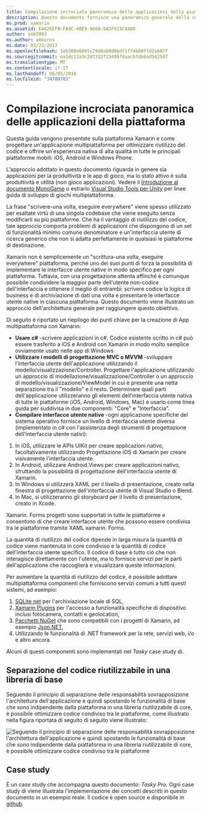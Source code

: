```yaml
---
title: Compilazione incrociata panoramica delle applicazioni della piattaforma
description: Questo documento fornisce una panoramica generale della compilazione di applicazioni multipiattaforma. Viene descritto il valore di c#, modelli di progettazione, ad esempio MVC/MVVM e le interfacce utente native.
ms.prod: xamarin
ms.assetid: E442EEFB-FA9C-40E9-9668-5A3F915C8400
author: asb3993
ms.author: amburns
ms.date: 03/23/2017
ms.openlocfilehash: 1eb308e0095c29d8ab0d0bdf1f74b807fd2ab97f
ms.sourcegitcommit: ea1dc12a3c2d7322f234997daacbfdb6ad542507
ms.translationtype: MT
ms.contentlocale: it-IT
ms.lasthandoff: 06/05/2018
ms.locfileid: "34780783"
---
```

# <a name="building-cross-platform-applications-overview"></a>Compilazione incrociata panoramica delle applicazioni della piattaforma

Questa guida vengono presentate sulla piattaforma Xamarin e come progettare un'applicazione multipiattaforma per ottimizzare riutilizzo del codice e offrire un'esperienza nativa di alta qualità in tutte le principali piattaforme mobili: iOS, Android e Windows Phone.

L'approccio adottato in questo documento riguarda in genere sia applicazioni per la produttività e le app di gioco, ma lo stato attivo è sulla produttività e utilità (non gioco applicazioni). Vedere il [Introduzione al documento MonoGame](~/graphics-games/monogame/introduction/index.md) o estrarlo [Visual Studio Tools per Unity](https://docs.microsoft.com/visualstudio/cross-platform/visual-studio-tools-for-unity) per linee guida di sviluppo di giochi multipiattaforma.

La frase "scrivere-una volta, eseguire everywhere" viene spesso utilizzato per esaltate virtù di una singola codebase che viene eseguito senza modificarli su più piattaforme. Che ha il vantaggio di riutilizzo del codice, tale approccio comporta problemi di applicazioni che dispongono di un set di funzionalità minimo comune denominatore e un'interfaccia utente di ricerca generico che non si adatta perfettamente in qualsiasi le piattaforme di destinazione.

Xamarin non è semplicemente un "scrittura-una volta, eseguire everywhere" piattaforma, perché uno dei suoi punti di forza la possibilità di implementare le interfacce utente native in modo specifico per ogni piattaforma. Tuttavia, con una progettazione attenta affinché è comunque possibile condividere la maggior parte dell'utente non-codice dell'interfaccia e ottenere il meglio di entrambi: scrivere codice la logica di business e di archiviazione di dati una volta e presentare le interfacce utente native in ciascuna piattaforma. Questo documento viene illustrato un approccio dell'architettura generale per raggiungere questo obiettivo.

Di seguito è riportato un riepilogo dei punti chiave per la creazione di App multipiattaforma con Xamarin:

-   **Usare c#** -scrivere applicazioni in c#. Codice esistente scritto in c# può essere trasferito a iOS e Android con Xamarin in modo molto semplice ovviamente usato nelle app di Windows
-   **Utilizzare i modelli di progettazione MVC o MVVM** -sviluppare l'interfaccia utente dell'applicazione utilizzando il modello/visualizzazione/Controller. Progettare l'applicazione utilizzando un approccio di modellazione/visualizzazione/Controller o un approccio di modello/visualizzazione/ViewModel in cui è presente una netta separazione tra il "modello" e il resto. Determinare quali parti dell'applicazione utilizzeranno gli elementi dell'interfaccia utente nativa di tutte le piattaforme (iOS, Android, Windows, Mac) e usarlo come linea guida per suddivisa in due componenti: "Core" e "Interfaccia".
-   **Compilare interfacce utente native** -ogni applicazione specifiche del sistema operativo fornisce un livello di interfaccia utente diversa (implementato in c# con l'assistenza degli strumenti di progettazione dell'interfaccia utente nativi):

1.  In iOS, utilizzare le APIs UIKit per creare applicazioni nativo, facoltativamente utilizzando Progettazione iOS di Xamarin per creare visivamente l'interfaccia utente.
1.  In Android, utilizzare Android.Views per creare applicazioni nativo, sfruttando la possibilità di progettazione dell'interfaccia utente di Xamarin.
1.  In Windows si utilizzerà XAML per il livello di presentazione, creato nella finestra di progettazione dell'interfaccia utente di Visual Studio o Blend.
1.  In Mac, si utilizzeranno gli storyboard per il livello di presentazione, creato in Xcode.

Xamarin. Forms progetti sono supportati in tutte le piattaforme e consentono di che creare interfacce utente che possono essere condivisa tra le piattaforme tramite XAML xamarin. Forms. 

La quantità di riutilizzo del codice dipende in larga misura la quantità di codice viene mantenuta in core condiviso e la quantità di codice dell'interfaccia utente specifico. Il codice di base è tutto ciò che non interagisce direttamente con l'utente, ma lo fornisce servizi per le parti dell'applicazione che raccoglierà e visualizzare queste informazioni.

Per aumentare la quantità di riutilizzo del codice, è possibile adottare multipiattaforma componenti che forniscono servizi comuni a tutti questi sistemi, ad esempio:

1.   [SQLite net](https://www.nuget.org/packages/sqlite-net-pcl/) per l'archiviazione locale di SQL,
1.   [Xamarin Plugins](https://xamarin.com/plugins) per l'accesso a funzionalità specifiche di dispositivo inclusi fotocamera, contatti e geolocation,
1.   [Pacchetti NuGet](https://nuget.org) che sono compatibili con i progetti di Xamarin, ad esempio [Json.NET](https://www.nuget.org/packages/Newtonsoft.Json/),
1.  Utilizzando le funzionalità di .NET framework per la rete, servizi web, i/o e altro ancora.


Alcuni di questi componenti sono implementati nel *Tasky* case study di.

 <a name="Separate_Reusable_Code_into_a_Core_Library" />


## <a name="separate-reusable-code-into-a-core-library"></a>Separazione del codice riutilizzabile in una libreria di base

Seguendo il principio di separazione delle responsabilità sovrapposizione l'architettura dell'applicazione e quindi spostando le funzionalità di base che sono indipendente dalla piattaforma in una libreria riutilizzabile di core, è possibile ottimizzare codice condiviso tra le piattaforme, come illustrato nella figura riportata di seguito di seguito viene illustrato:

 ![](overview-images/layers2.png "Seguendo il principio di separazione delle responsabilità sovrapposizione l'architettura dell'applicazione e quindi spostando le funzionalità di base che sono indipendente dalla piattaforma in una libreria riutilizzabile di core, è possibile ottimizzare codice condiviso tra le piattaforme")

 <a name="Case_Studies" />


## <a name="case-studies"></a>Case study

È un case study che accompagna questo documento: *Tasky Pro*. Ogni case study di viene illustrata l'implementazione dei concetti descritti in questo documento in un esempio reale. Il codice è open source e disponibile in [github](https://github.com/xamarin/mobile-samples/).

